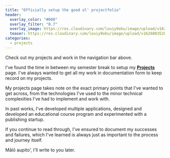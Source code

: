 ```yaml
---
title: "Officially setup the good ol' projectfolio"
header:
  overlay_color: "#000"
  overlay_filter: "0.7"
  overlay_image: https://res.cloudinary.com/louiy9obu/image/upload/v1626002590/letisias_projects_fjlv67.png
  teaser: https://res.cloudinary.com/louiy9obu/image/upload/v1626003528/500x300projects_dbt5xc.png
categories:
  - projects
---
```


Check out my projects and work in the navigation bar above.

I've found the time in between my semester break to setup my **[Projects](https://letisiapangataa.github.io/projects/)** page. I've always wanted to get all my work in documentation form to keep record on my projects.
 
My projects page takes note on the exact primary points that I've wanted to get across, from the technologies I've used to the minor technical complexities I've had to implement and work with.

 In past works, I've developed multiple applications, designed and developed an educational course program and experimented with a publishing startup. 
 
 If you continue to read through, I've ensured to document my successes and failures, which I've learned is always just as important to the process and journey itself.

 Mālō aupito', I'll write to you later.